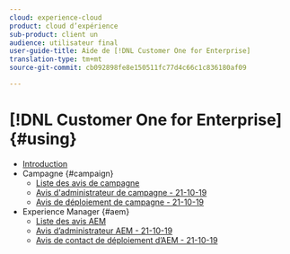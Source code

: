 ```yaml
---
cloud: experience-cloud
product: cloud d’expérience
sub-product: client un
audience: utilisateur final
user-guide-title: Aide de [!DNL Customer One for Enterprise]
translation-type: tm+mt
source-git-commit: cb092898fe8e150511fc77d4c66c1c836180af09

---
```



# [!DNL Customer One for Enterprise] {#using}

+ [Introduction](home.md)
+ Campagne {#campaign}
   + [Liste des avis de campagne](campaign-list.md)
   + [Avis d'administrateur de campagne - 21-10-19](campaign-admin.md)
   + [Avis de déploiement de campagne - 21-10-19](campaign-deploy.md)
+ Experience Manager {#aem}
   + [Liste des avis AEM](aem-list.md)
   + [Avis d’administrateur AEM - 21-10-19](aem-admin.md)
   + [Avis de contact de déploiement d’AEM - 21-10-19](aem-deploy.md)
